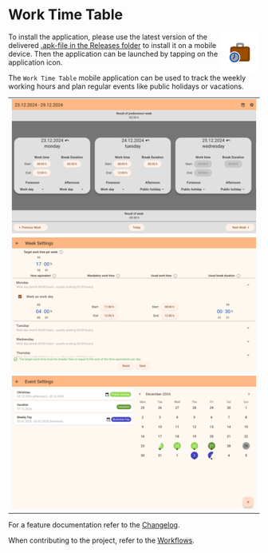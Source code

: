 # Work Time Table

<img style="float: right;" src="./work_time_table_icon.svg" height="80px" />

To install the application, please use the latest version of the delivered [.apk-file in the Releases folder](./Releases) to install it on a mobile device. Then the application can be launched by tapping on the application icon.

<!-- TODO: REFERENCE TO PLAYSTORE -->

The `Work Time Table` mobile application can be used to track the weekly working hours and plan regular events like public holidays or vacations.

<!-- to generate screenshots use `flutter run --flavor docs --release` -->

|                                |
| ------------------------------ |
| ![](./docs/time_input.png)     |
| ![](./docs/week_settings.png)  |
| ![](./docs/event_settings.png) |

For a feature documentation refer to the [Changelog](./Changelog.md).

When contributing to the project, refer to the [Workflows](./Workflows.md).
